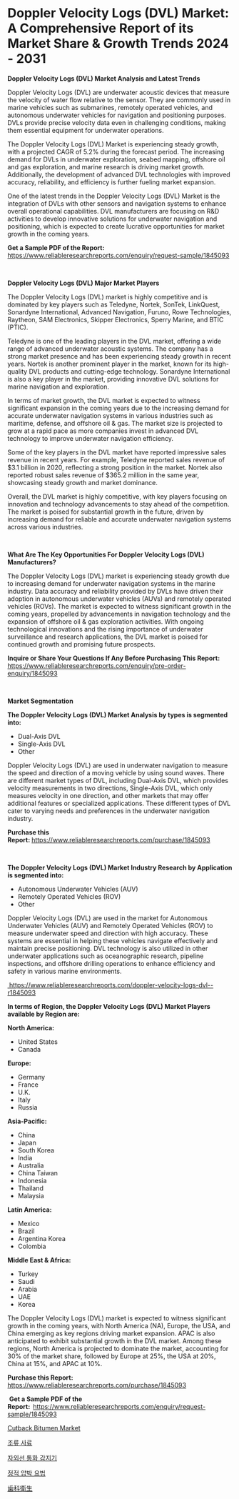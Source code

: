 <p><h1>Doppler Velocity Logs (DVL) Market: A Comprehensive Report of its Market Share & Growth Trends 2024 - 2031</h1></p><p><strong>Doppler Velocity Logs (DVL) Market Analysis and Latest Trends</strong></p>
<p><p>Doppler Velocity Logs (DVL) are underwater acoustic devices that measure the velocity of water flow relative to the sensor. They are commonly used in marine vehicles such as submarines, remotely operated vehicles, and autonomous underwater vehicles for navigation and positioning purposes. DVLs provide precise velocity data even in challenging conditions, making them essential equipment for underwater operations.</p><p>The Doppler Velocity Logs (DVL) Market is experiencing steady growth, with a projected CAGR of 5.2% during the forecast period. The increasing demand for DVLs in underwater exploration, seabed mapping, offshore oil and gas exploration, and marine research is driving market growth. Additionally, the development of advanced DVL technologies with improved accuracy, reliability, and efficiency is further fueling market expansion.</p><p>One of the latest trends in the Doppler Velocity Logs (DVL) Market is the integration of DVLs with other sensors and navigation systems to enhance overall operational capabilities. DVL manufacturers are focusing on R&D activities to develop innovative solutions for underwater navigation and positioning, which is expected to create lucrative opportunities for market growth in the coming years.</p></p>
<p><strong>Get a Sample PDF of the Report:&nbsp;</strong> <a href="https://www.reliableresearchreports.com/enquiry/request-sample/1845093">https://www.reliableresearchreports.com/enquiry/request-sample/1845093</a></p>
<p>&nbsp;</p>
<p><strong>Doppler Velocity Logs (DVL) Major Market Players</strong></p>
<p><p>The Doppler Velocity Logs (DVL) market is highly competitive and is dominated by key players such as Teledyne, Nortek, SonTek, LinkQuest, Sonardyne International, Advanced Navigation, Furuno, Rowe Technologies, Raytheon, SAM Electronics, Skipper Electronics, Sperry Marine, and BTIC (PTIC). </p><p>Teledyne is one of the leading players in the DVL market, offering a wide range of advanced underwater acoustic systems. The company has a strong market presence and has been experiencing steady growth in recent years. Nortek is another prominent player in the market, known for its high-quality DVL products and cutting-edge technology. Sonardyne International is also a key player in the market, providing innovative DVL solutions for marine navigation and exploration.</p><p>In terms of market growth, the DVL market is expected to witness significant expansion in the coming years due to the increasing demand for accurate underwater navigation systems in various industries such as maritime, defense, and offshore oil & gas. The market size is projected to grow at a rapid pace as more companies invest in advanced DVL technology to improve underwater navigation efficiency.</p><p>Some of the key players in the DVL market have reported impressive sales revenue in recent years. For example, Teledyne reported sales revenue of $3.1 billion in 2020, reflecting a strong position in the market. Nortek also reported robust sales revenue of $365.2 million in the same year, showcasing steady growth and market dominance.</p><p>Overall, the DVL market is highly competitive, with key players focusing on innovation and technology advancements to stay ahead of the competition. The market is poised for substantial growth in the future, driven by increasing demand for reliable and accurate underwater navigation systems across various industries.</p></p>
<p>&nbsp;</p>
<p><strong>What Are The Key Opportunities For Doppler Velocity Logs (DVL) Manufacturers?</strong></p>
<p><p>The Doppler Velocity Logs (DVL) market is experiencing steady growth due to increasing demand for underwater navigation systems in the marine industry. Data accuracy and reliability provided by DVLs have driven their adoption in autonomous underwater vehicles (AUVs) and remotely operated vehicles (ROVs). The market is expected to witness significant growth in the coming years, propelled by advancements in navigation technology and the expansion of offshore oil & gas exploration activities. With ongoing technological innovations and the rising importance of underwater surveillance and research applications, the DVL market is poised for continued growth and promising future prospects.</p></p>
<p><strong>Inquire or Share Your Questions If Any Before Purchasing This Report:</strong> <a href="https://www.reliableresearchreports.com/enquiry/pre-order-enquiry/1845093">https://www.reliableresearchreports.com/enquiry/pre-order-enquiry/1845093</a></p>
<p>&nbsp;</p>
<p><strong>Market Segmentation</strong></p>
<p><strong>The Doppler Velocity Logs (DVL) Market Analysis by types is segmented into:</strong></p>
<p><ul><li>Dual-Axis DVL</li><li>Single-Axis DVL</li><li>Other</li></ul></p>
<p><p>Doppler Velocity Logs (DVL) are used in underwater navigation to measure the speed and direction of a moving vehicle by using sound waves. There are different market types of DVL, including Dual-Axis DVL, which provides velocity measurements in two directions, Single-Axis DVL, which only measures velocity in one direction, and other markets that may offer additional features or specialized applications. These different types of DVL cater to varying needs and preferences in the underwater navigation industry.</p></p>
<p><strong>Purchase this Report:&nbsp;</strong><a href="https://www.reliableresearchreports.com/purchase/1845093">https://www.reliableresearchreports.com/purchase/1845093</a></p>
<p>&nbsp;</p>
<p><strong>The Doppler Velocity Logs (DVL) Market Industry Research by Application is segmented into:</strong></p>
<p><ul><li>Autonomous Underwater Vehicles (AUV)</li><li>Remotely Operated Vehicles (ROV)</li><li>Other</li></ul></p>
<p><p>Doppler Velocity Logs (DVL) are used in the market for Autonomous Underwater Vehicles (AUV) and Remotely Operated Vehicles (ROV) to measure underwater speed and direction with high accuracy. These systems are essential in helping these vehicles navigate effectively and maintain precise positioning. DVL technology is also utilized in other underwater applications such as oceanographic research, pipeline inspections, and offshore drilling operations to enhance efficiency and safety in various marine environments.</p></p>
<p><a href="https://www.reliableresearchreports.com/doppler-velocity-logs-dvl--r1845093">&nbsp;https://www.reliableresearchreports.com/doppler-velocity-logs-dvl--r1845093</a></p>
<p><strong>In terms of Region, the Doppler Velocity Logs (DVL) Market Players available by Region are:</strong></p>
<p>
    <p> <strong> North America: </strong>
        <ul>
            <li>United States</li>
            <li>Canada</li>
        </ul>
        </p> 
    <p> <strong> Europe: </strong>
        <ul>
            <li>Germany</li>
            <li>France</li>
            <li>U.K.</li>
            <li>Italy</li>
            <li>Russia</li>
        </ul>
        </p> 
    <p> <strong> Asia-Pacific: </strong>
        <ul>
            <li>China</li>
            <li>Japan</li>
            <li>South Korea</li>
            <li>India</li>
            <li>Australia</li>
            <li>China Taiwan</li>
            <li>Indonesia</li>
            <li>Thailand</li>
            <li>Malaysia</li>
        </ul>
        </p> 
    <p> <strong> Latin America: </strong>
        <ul>
            <li>Mexico</li>
            <li>Brazil</li>
            <li>Argentina Korea</li>
            <li>Colombia</li>
        </ul>
        </p> 
    <p> <strong> Middle East & Africa: </strong>
        <ul>
            <li>Turkey</li>
            <li>Saudi</li>
            <li>Arabia</li>
            <li>UAE</li>
            <li>Korea</li>
        </ul>
    </p>
    </p>
<p><p>The Doppler Velocity Logs (DVL) market is expected to witness significant growth in the coming years, with North America (NA), Europe, the USA, and China emerging as key regions driving market expansion. APAC is also anticipated to exhibit substantial growth in the DVL market. Among these regions, North America is projected to dominate the market, accounting for 30% of the market share, followed by Europe at 25%, the USA at 20%, China at 15%, and APAC at 10%.</p></p>
<p><strong>Purchase this Report: </strong><a href="https://www.reliableresearchreports.com/purchase/1845093">https://www.reliableresearchreports.com/purchase/1845093</a></p>
<p>&nbsp;<strong>Get a Sample PDF of the Report:&nbsp;&nbsp;</strong><a href="https://www.reliableresearchreports.com/enquiry/request-sample/1845093">https://www.reliableresearchreports.com/enquiry/request-sample/1845093</a></p>
<p><strong></strong></p>
<p><p><a href="https://issuu.com/reportprime-2/docs/cutback-bitumen-market-size-2030.pptx">Cutback Bitumen Market</a></p><p><a href="https://medium.com/@clairhane1954/%ED%95%B4%EC%A1%B0-%EC%82%AC%EB%A3%8C-%EC%8B%9C%EC%9E%A5-%EB%8F%99%ED%96%A5-%EB%B0%8F-%EC%8B%9C%EC%9E%A5-%EB%B6%84%EC%84%9D%EC%9D%80-2024-2031-%EB%85%84%EA%B9%8C%EC%A7%80-%EC%98%88%EC%83%81%EB%90%A9%EB%8B%88%EB%8B%A4-6c79c384fb8d">조류 사료</a></p><p><a href="https://medium.com/@bustersipes981/%EC%9E%90%EC%99%B8%EC%84%A0-%ED%99%94%ED%8F%90-%EA%B0%90%EC%A7%80%EA%B8%B0-%EC%8B%9C%EC%9E%A5-%EB%B6%84%EC%84%9D-%EA%B7%B8-cagr-%EC%8B%9C%EC%9E%A5-%EC%84%B8%EB%B6%84%ED%99%94-%EB%B0%8F-%EC%A0%84-%EC%84%B8%EA%B3%84-%EC%82%B0%EC%97%85-%EA%B0%9C%EC%9A%94-b495b613b3d4">자외선 통화 감지기</a></p><p><a href="https://github.com/valroy852/Market-Research-Report-List-1/blob/main/737717639375.md">정적 압박 요법</a></p><p><a href="https://github.com/JaydaWisoky2014/Market-Research-Report-List-1/blob/main/435859842819.md">歯科衛生</a></p></p>